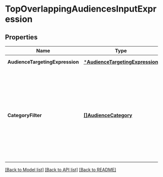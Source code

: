 # TopOverlappingAudiencesInputExpression

## Properties
Name | Type | Description | Notes
------------ | ------------- | ------------- | -------------
**AudienceTargetingExpression** | [***AudienceTargetingExpression**](AudienceTargetingExpression.md) |  | [default to null]
**CategoryFilter** | [**[]AudienceCategory**](AudienceCategory.md) | Optional: A list of audience categories to filter insights on. By default it will return all audience category types in response, ordered by affinity score. | [optional] [default to null]

[[Back to Model list]](../README.md#documentation-for-models) [[Back to API list]](../README.md#documentation-for-api-endpoints) [[Back to README]](../README.md)

